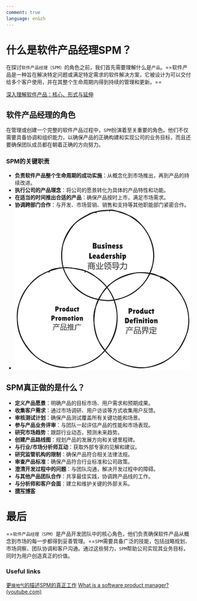 ```yaml
---
comment: true
language: en&zh
---
```

# 什么是软件产品经理SPM？
在探讨`软件产品经理（SPM）`的角色之前，我们首先需要理解什么是`产品`。==软件产品是一种旨在解决特定问题或满足特定需求的软件解决方案，它被设计为可以交付给多个客户使用，并在其整个生命周期内得到持续的管理和更新。==

[深入理解软件产品：核心、形式与延伸](深入理解软件产品：核心、形式与延伸.md)

## 软件产品经理的角色
在管理或创建一个完整的软件产品过程中，`SPM`扮演着至关重要的角色。他们不仅需要具备协调和组织能力，以确保产品的正确构建和实现公司的业务目标，而且还要确保团队成员都在朝着正确的方向努力。

### SPM的关键职责
- **负责软件产品整个生命周期的成功实施**：从概念化到市场推出，再到产品的持续改进。
- **执行公司的产品理念**：将公司的愿景转化为具体的产品特性和功能。
- **在适当的时间推出合适的产品**：确保产品按时上市，满足市场需求。
- **协调跨部门合作**：与开发、市场营销、销售和支持等其他职能部门紧密合作。
- ![SPM的能力|500](assets/Pasted%20image%2020240922161502.png)

## SPM真正做的是什么？
- **定义产品愿景**：明确产品的目标市场、用户需求和预期成果。
- **收集客户需求**：通过市场调研、用户访谈等方式收集用户反馈。
- **审核测试计划**：确保产品测试覆盖所有关键功能和场景。
- **参与产品业务评审**：与团队一起评估产品的性能和市场表现。
- **研究市场趋势**：跟踪行业动态，预测未来趋势。
- **创建产品路线图**：规划产品的发展方向和关键里程碑。
- **与行业/市场分析师互动**：获取外部专家的见解和建议。
- **研究监管机构的限制**：确保产品符合相关法律法规。
- **审查产品标准**：确保产品符合行业标准和公司政策。
- **澄清开发过程中的问题**：与团队沟通，解决开发过程中的障碍。
- **与其他产品团队合作**：共享最佳实践，协调跨产品线的工作。
- **与分析师和客户会面**：建立和维护关键的外部关系。
- [**撰写博客**](技术性博客的产生.md)

# 最后
==`软件产品经理（SPM）`是产品开发团队中的核心角色，他们负责确保软件产品从概念到市场的每一步都得到妥善管理。==`SPM`需要具备广泛的技能，包括战略规划、市场洞察、团队协调和客户沟通。通过这些努力，`SPM`帮助公司实现其业务目标，同时为用户创造真正的价值。



### Useful links
[更`接地气`的描述SPM的真正工作](../知识之外/更`接地气`的描述SPM的真正工作.md)
[What is a software product manager? (youtube.com)](https://www.youtube.com/watch?v=SAENj04Zxak)